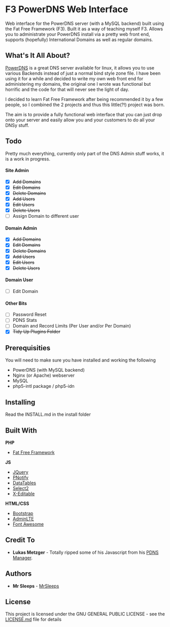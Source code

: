# F3 PowerDNS Web Interface

Web interface for the PowerDNS server (with a MySQL backend) built using the Fat Free Framework (F3). Built it as a way of teaching myself F3. Allows you to administrate your PowerDNS install via a pretty web front end, supports (hopefully) International Domains as well as regular domains.

## What's It All About?

[PowerDNS](https://powerdns.com/) is a great DNS server available for linux, it allows you to use various Backends instead of just a normal bind style zone file. I have been using it for a while and decided to write my own web front end for administering my domains, the original one I wrote was functional but horrific and the code for that will never see the light of day.

I decided to learn Fat Free Framework after being recommended it by a few people, so I combined the 2 projects and thus this little(?!) project was born.

The aim is to provide a fully functional web interface that you can just drop onto your server and easily allow you and your customers to do all your DNSy stuff.

## Todo

Pretty much everything, currently only part of the DNS Admin stuff works, it is a work in progress.

#### Site Admin
- [x] ~~Add Domains~~
- [x] ~~Edit Domains~~
- [x] ~~Delete Domains~~
- [x] ~~Add Users~~
- [x] ~~Edit Users~~
- [x] ~~Delete Users~~
- [ ] Assign Domain to different user

#### Domain Admin
- [x] ~~Add Domains~~
- [x] ~~Edit Domains~~
- [x] ~~Delete Domains~~
- [x] ~~Add Users~~
- [x] ~~Edit Users~~
- [x] ~~Delete Users~~

#### Domain User
- [ ] Edit Domain

#### Other Bits
- [ ] Password Reset
- [ ] PDNS Stats
- [ ] Domain and Record Limits (Per User and/or Per Domain)
- [x] ~~Tidy Up Plugins Folder~~

## Prerequisities

You will need to make sure you have installed and working the following

* PowerDNS (with MySQL backend)
* Nginx (or Apache) webserver
* MySQL
* php5-intl package / php5-idn

## Installing

Read the INSTALL.md in the install folder

## Built With

**PHP**
* [Fat Free Framework](https://fatfreeframework.com)

**JS**
* [JQuery](https://jquery.com/)
* [PNotify](https://sciactive.com/pnotify/)
* [DataTables](https://datatables.net)
* [Select2](select2.github.io)
* [X-Editable](https://vitalets.github.io/x-editable/)

**HTML/CSS**
* [Bootstrap](https://getbootstrap.com)
* [AdminLTE](https://almsaeedstudio.com/)
* [Font Awesome](http://fontawesome.io/)

## Credit To

* **Lukas Metzger** - Totally ripped some of his Javascript from his [PDNS Manager](https://pdnsmanager.lmitsystems.de/). 

## Authors

* **Mr Sleeps** - [MrSleeps](https://github.com/MrSleeps)

## License

This project is licensed under the GNU GENERAL PUBLIC LICENSE - see the [LICENSE.md](LICENSE.md) file for details

